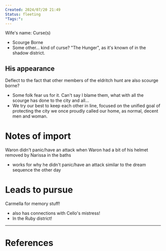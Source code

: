 ```yaml
---
Created: 2024/07/20 21:49
Status: fleeting
"Tags:":
---
```


Wife's name: 
Curse(s)
- Scourge Borne
- Some other... kind of curse? "The Hunger", as it's known of in the shadow district.

## His appearance
Deflect to the fact that other members of the eldritch hunt are also scourge borne?
- Some folk fear us for it. Can't say I blame them, what with all the scourge has done to the city and all...
- We try our best to keep each other in line, focused on the unified goal of protecting the city we once proudly called our home, as normal, decent men and woman.

# Notes of import
Waron didn't panic/have an attack when Waron had a bit of his helmet removed
by Narissa in the baths
- works for why he didn't panic/have an attack similar to the dream sequence the other day
# Leads to pursue
Carmella for memory stuff!
- also has connections with Cello's mistress!
- In the Ruby district!

---
# References